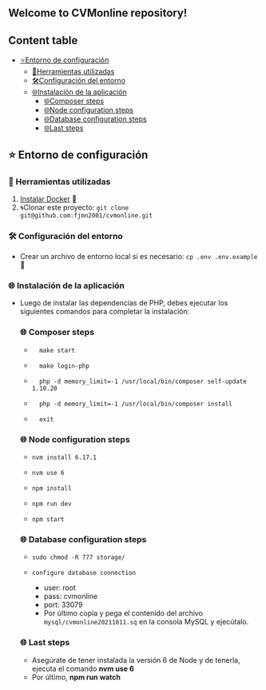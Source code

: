 ## Welcome to CVMonline repository!

## Content table

- [:star:Entorno de configuración](#star-entorno-de-configuración)
    - [:star2:Herramientas utilizadas](#star2-herramientas-utilizadas)
    - [:hammer_and_wrench:Configuración del entorno](#hammer_and_wrench-configuración-del-entorno)
    - [:globe_with_meridians:Instalación de la aplicación](#globe_with_meridians-instalación-de-la-aplicación)
        - [:globe_with_meridians:Composer steps](#globe_with_meridians-composer-steps)
        - [:globe_with_meridians:Node configuration steps](#globe_with_meridians-node-configuration-steps)
        - [:globe_with_meridians:Database configuration steps](#globe_with_meridians-database-configuration-steps)
        - [:globe_with_meridians:Last steps](#globe_with_meridians-last-steps)


## :star: Entorno de configuración

### :star2: Herramientas utilizadas

1. [Instalar Docker](https://www.docker.com/get-started) :whale:
2. :cyclone:Clonar este proyecto: `git clone git@github.com:fjmn2001/cvmonline.git`

### :hammer_and_wrench: Configuración del entorno

- Crear un archivo de entorno local si es necesario:  `cp .env .env.example`:page_facing_up:

### :globe_with_meridians: Instalación de la aplicación
- Luego de instalar las dependencias de PHP, debes ejecutar los siguientes comandos para completar la instalación:
  ### :globe_with_meridians: Composer steps
    - 	    make start  
    -       make login-php  
    -	    php -d memory_limit=-1 /usr/local/bin/composer self-update 1.10.20  
    -	    php -d memory_limit=-1 /usr/local/bin/composer install  
    -       exit  

  ### :globe_with_meridians: Node configuration steps
    - `nvm install 6.17.1` 
     
    - `nvm use 6` 
    
    - `npm install`
   
    - `npm run dev`
     
    - `npm start`

  ### :globe_with_meridians: Database configuration steps

    -     sudo chmod -R 777 storage/  
    -     configure database connection
      	- user: root
      	- pass: cvmonline
      	- port: 33079
      	- Por último copia y pega el contenido del archivo `mysql/cvmonline20211011.sq` en  la consola MySQL y ejecútalo.

  ### :globe_with_meridians: Last steps
    - Asegúrate de tener instalada la versión 6 de Node y de tenerla, ejecuta el comando **nvm use 6**
    - Por último, **npm run watch**
